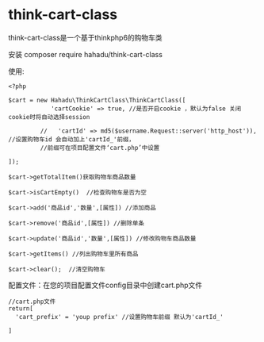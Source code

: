 # think-cart-class
think-cart-class是一个基于thinkphp6的购物车类


安装 composer require hahadu/think-cart-class

使用: 

```
<?php

$cart = new Hahadu\ThinkCartClass\ThinkCartClass([
            'cartCookie' => true, //是否开启cookie ，默认为false 关闭cookie时将自动选择session

         //   'cartId' => md5($username.Request::server('http_host')), //设置购物车id 会自动加上'cartId_'前缀，
         //前缀可在项目配置文件‘cart.php’中设置

]);

$cart->getTotalItem()获取购物车商品数量

$cart->isCartEmpty()  //检查购物车是否为空

$cart->add('商品id','数量',[属性]) //添加商品

$cart->remove('商品id',[属性]) //删除单条

$cart->update('商品id','数量',[属性]) //修改购物车商品数量

$cart->getItems() //列出购物车里所有商品

$cart->clear();  //清空购物车 

```
配置文件：在您的项目配置文件config目录中创建cart.php文件
```
//cart.php文件
return[
  'cart_prefix' = 'youp prefix' //设置购物车前缀 默认为'cartId_'

]

```
